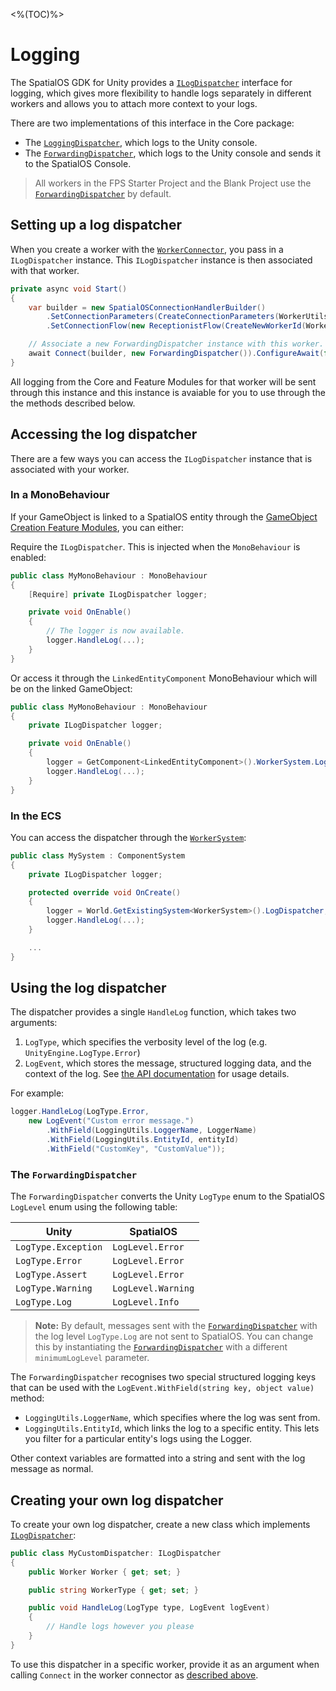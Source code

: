 <%(TOC)%>

# Logging

The SpatialOS GDK for Unity provides a [`ILogDispatcher`]({{urlRoot}}/api/core/i-log-dispatcher) interface for logging, which gives more flexibility to handle logs separately in different workers and allows you to attach more context to your logs. 

There are two implementations of this interface in the Core package:

*  The [`LoggingDispatcher`]({{urlRoot}}/api/core/logging-dispatcher), which logs to the Unity console.
*  The [`ForwardingDispatcher`]({{urlRoot}}/api/core/forwarding-dispatcher), which logs to the Unity console and sends it to the SpatialOS Console.

> All workers in the FPS Starter Project and the Blank Project use the [`ForwardingDispatcher`]({{urlRoot}}/api/core/forwarding-dispatcher) by default.

## Setting up a log dispatcher

When you create a worker with the [`WorkerConnector`]({{urlRoot}}/api/core/worker-connector), you pass in a `ILogDispatcher` instance. This `ILogDispatcher` instance is then associated with that worker.

```csharp
private async void Start()
{
    var builder = new SpatialOSConnectionHandlerBuilder()
        .SetConnectionParameters(CreateConnectionParameters(WorkerUtils.UnityClient));
        .SetConnectionFlow(new ReceptionistFlow(CreateNewWorkerId(WorkerUtils.UnityClient)))

    // Associate a new ForwardingDispatcher instance with this worker.
    await Connect(builder, new ForwardingDispatcher()).ConfigureAwait(false);
}

```

All logging from the Core and Feature Modules for that worker will be sent through this instance and this instance is avaiable for you to use through the the methods described below.

## Accessing the log dispatcher

There are a few ways you can access the `ILogDispatcher` instance that is associated with your worker.

### In a MonoBehaviour

If your GameObject is linked to a SpatialOS entity through the [GameObject Creation Feature Modules]({{urlRoot}}/modules/game-object-creation/overview), you can either:

Require the `ILogDispatcher`. This is injected when the `MonoBehaviour` is enabled:

```csharp
public class MyMonoBehaviour : MonoBehaviour
{
    [Require] private ILogDispatcher logger;

    private void OnEnable() 
    {
        // The logger is now available.
        logger.HandleLog(...);
    }
}
```

Or access it through the `LinkedEntityComponent` MonoBehaviour which will be on the linked GameObject:

```csharp
public class MyMonoBehaviour : MonoBehaviour
{
    private ILogDispatcher logger;

    private void OnEnable() 
    {
        logger = GetComponent<LinkedEntityComponent>().WorkerSystem.LogDispatcher;
        logger.HandleLog(...);
    }
}
```

### In the ECS

You can access the dispatcher through the [`WorkerSystem`]({{urlRoot}}/api/core/worker-system):

```csharp
public class MySystem : ComponentSystem 
{
    private ILogDispatcher logger;

    protected override void OnCreate()
    {
        logger = World.GetExistingSystem<WorkerSystem>().LogDispatcher;
        logger.HandleLog(...);
    }

    ...
}
```

## Using the log dispatcher

The dispatcher provides a single `HandleLog` function, which takes two arguments:

1. `LogType`, which specifies the verbosity level of the log (e.g. `UnityEngine.LogType.Error`)
2. `LogEvent`, which stores the message, structured logging data, and the context of the log. See [the API documentation]({{urlRoot}}/api/core/log-event) for usage details.

For example:

```csharp
logger.HandleLog(LogType.Error, 
    new LogEvent("Custom error message.")
        .WithField(LoggingUtils.LoggerName, LoggerName)
        .WithField(LoggingUtils.EntityId, entityId)
        .WithField("CustomKey", "CustomValue"));
```

### The `ForwardingDispatcher`

The `ForwardingDispatcher` converts the Unity `LogType` enum to the SpatialOS `LogLevel` enum using the following table:

| Unity | SpatialOS |
| --- | --- |
| `LogType.Exception` | `LogLevel.Error` |
| `LogType.Error` | `LogLevel.Error` |
| `LogType.Assert` | `LogLevel.Error` |
| `LogType.Warning` | `LogLevel.Warning` |
| `LogType.Log` | `LogLevel.Info` |

> **Note:** By default, messages sent with the [`ForwardingDispatcher`]({{urlRoot}}/api/core/forwarding-dispatcher) with the log level `LogType.Log` are not sent to SpatialOS. You can change this by instantiating the [`ForwardingDispatcher`]({{urlRoot}}/api/core/forwarding-dispatcher) with a different `minimumLogLevel` parameter.

The `ForwardingDispatcher` recognises two special structured logging keys that can be used with the `LogEvent.WithField(string key, object value)` method:

* `LoggingUtils.LoggerName`, which specifies where the log was sent from.
* `LoggingUtils.EntityId`, which links the log to a specific entity. This lets you filter for a particular entity's logs using the Logger.

Other context variables are formatted into a string and sent with the log message as normal.

## Creating your own log dispatcher

To create your own log dispatcher, create a new class which implements [`ILogDispatcher`]({{urlRoot}}/api/core/i-log-dispatcher):

```csharp
public class MyCustomDispatcher: ILogDispatcher
{
    public Worker Worker { get; set; }

    public string WorkerType { get; set; }

    public void HandleLog(LogType type, LogEvent logEvent)
    {
        // Handle logs however you please
    }
}
```

To use this dispatcher in a specific worker, provide it as an argument when calling `Connect` in the worker connector as [described above](#setting-up-a-log-dispatcher).
